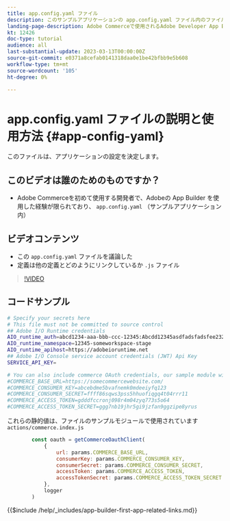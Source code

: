 ```yaml
---
title: app.config.yaml ファイル
description: このサンプルアプリケーションの app.config.yaml ファイル内のファイルの種類について説明します。
landing-page-description: Adobe Commerceで使用されるAdobe Developer App Builder と、app.config.yaml に含まれるファイルの種類について説明します。
kt: 12426
doc-type: tutorial
audience: all
last-substantial-update: 2023-03-13T00:00:00Z
source-git-commit: e0371a8cefab0141318daa0e1be42bfbb9e5b608
workflow-type: tm+mt
source-wordcount: '105'
ht-degree: 0%

---
```



# app.config.yaml ファイルの説明と使用方法 {#app-config-yaml}

このファイルは、アプリケーションの設定を決定します。

## このビデオは誰のためのものですか？

* Adobe Commerceを初めて使用する開発者で、Adobeの App Builder を使用した経験が限られており、 `app.config.yaml` （サンプルアプリケーション内）

## ビデオコンテンツ

* この `app.config.yaml` ファイルを議論した
* 定義は他の定義とどのようにリンクしているか `.js` ファイル

>[!VIDEO](https://video.tv.adobe.com/v/3416592)

## コードサンプル

```bash
# Specify your secrets here
# This file must not be committed to source control
## Adobe I/O Runtime credentials
AIO_runtime_auth=abcd1234-aaa-bbb-ccc-12345:Abcdd12345asdfadsfadsfee2323232323232
AIO_runtime_namespace=12345-someworkspace-stage
AIO_runtime_apihost=https://adobeioruntime.net
## Adobe I/O Console service account credentials (JWT) Api Key
SERVICE_API_KEY=

# You can also include commerce OAuth credentials, our sample module will use the following example credentials:
#COMMERCE_BASE_URL=https://somecommercewebsite.com/
#COMMERCE_CONSUMER_KEY=abcebdme5bvafnemk0mdeeiyfq123
#COMMERCE_CONSUMER_SECRET=ffff86sqws3pss5hhuofiqgq4t04rrr11
#COMMERCE_ACCESS_TOKEN=gdddfccronj098r4m04zyq773s5o64
#COMMERCE_ACCESS_TOKEN_SECRET=ggg7nb19jhr5gi9jzfan9ggzipe8yrus
```

これらの静的値は、ファイルのサンプルモジュールで使用されています `actions/commerce.index.js`

```javascript
        const oauth = getCommerceOauthClient(
            {
                url: params.COMMERCE_BASE_URL,
                consumerKey: params.COMMERCE_CONSUMER_KEY,
                consumerSecret: params.COMMERCE_CONSUMER_SECRET,
                accessToken: params.COMMERCE_ACCESS_TOKEN,
                accessTokenSecret: params.COMMERCE_ACCESS_TOKEN_SECRET
            },
            logger
        )
```

{{$include /help/_includes/app-builder-first-app-related-links.md}}
